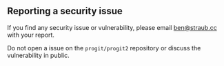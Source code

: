 ## Reporting a security issue

If you find any security issue or vulnerability, please email [ben@straub.cc](mailto:ben@straub.cc) with your report.

Do not open a issue on the `progit/progit2` repository or discuss the vulnerability in public.